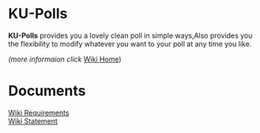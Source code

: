 # KU-Polls
**KU-Polls** provides you a lovely clean poll in simple ways,Also provides you the flexibility to modify whatever you want to your poll at any time you like.

*(more informaion click* [Wiki Home](/../../wiki/Home))

# Documents
[Wiki Requirements](/../../wiki/Requirements)  
[Wiki Statement](/../../wiki/Vision%20Statement)   

